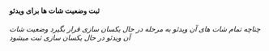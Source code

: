 #### ثبت وضعیت شات ها برای ویدئو
###### چناچه تمام شات های آن ویدئو به مرحله در حال یکسان سازی قرار بگیرد وضعیت شات آن ویدئو در حال یکسان سازی ثبت میشود